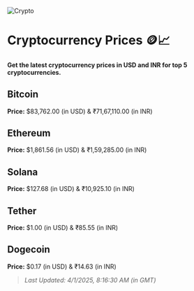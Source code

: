 
![Crypto](https://www.techguide.com.au/wp-content/uploads/2020/11/crypto3.jpeg)

# Cryptocurrency Prices 🪙📈

#### Get the latest cryptocurrency prices in USD and INR for top 5 cryptocurrencies.

## Bitcoin

**Price:** $83,762.00 (in USD) & ₹71,67,110.00 (in INR)

## Ethereum

**Price:** $1,861.56 (in USD) & ₹1,59,285.00 (in INR)

## Solana

**Price:** $127.68 (in USD) & ₹10,925.10 (in INR)

## Tether

**Price:** $1.00 (in USD) & ₹85.55 (in INR)

## Dogecoin

**Price:** $0.17 (in USD) & ₹14.63 (in INR)

> _Last Updated: 4/1/2025, 8:16:30 AM (in GMT)_
